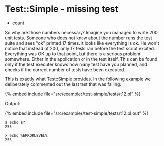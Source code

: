 # Test::Simple - missing test


* count



So why are those numbers necessary?
Imagine you managed to write 200 unit tests. Someone
who does not know about the number runs the test suite and
sees "ok" printed 17 times. It looks like everything is ok. He won't notice
that instead of 200, only 17 tests ran before the test script excited.
Everything was OK up to that point,
but there is a serious problem somewhere. Either in the
application or in the test itself. This can be found only
if the test executer knows how many test have you planned,
and checks if the correct number of tests have been executed.



This is exactly what Test::Simple provides. In the following example
we deliberately commented out the last test that was failing.


{% embed include file="src/examples/test-simple/tests/t12.pl" %}

Output:

{% embed include file="src/examples/test-simple/tests/t12.pl.out" %}

```
$ echo $?
255
```

```
> echo %ERRORLEVEL%
255
```


